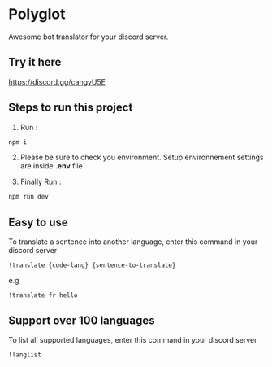 # Polyglot
Awesome bot translator for your discord server.

## Try it here
https://discord.gg/cangyU5E

## Steps to run this project

1. Run :
```bash
npm i
```
2. Please be sure to check you environment. Setup environnement settings are inside **.env** file

3. Finally Run : 
```bash
npm run dev
```

## Easy to use
To translate a sentence into another language, enter this command in your discord server
```
!translate {code-lang} {sentence-to-translate}
```

e.g
```
!translate fr hello
```
## Support over 100 languages
To list all supported languages, enter this command in your discord server
```
!langlist
```

[link-author]: https://github.com/yaasiin-ayeva



